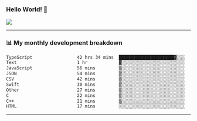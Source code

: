 ### Hello World! 👋

<a>
  <img align="center" src="https://github-readme-stats.vercel.app/api?username=megatunger&count_private=true&include_all_commits=true&bg_color=30,56CCF2,2F80ED&title_color=fff&text_color=fff" />
</a>

------
### 📊 My monthly development breakdown

<!--START_SECTION:waka-->

```txt
TypeScript                 42 hrs 34 mins  █████████████████████▓░░░   87.22 %
Text                       1 hr            ▓░░░░░░░░░░░░░░░░░░░░░░░░   02.05 %
JavaScript                 56 mins         ▒░░░░░░░░░░░░░░░░░░░░░░░░   01.92 %
JSON                       54 mins         ▒░░░░░░░░░░░░░░░░░░░░░░░░   01.86 %
CSV                        42 mins         ▒░░░░░░░░░░░░░░░░░░░░░░░░   01.44 %
Swift                      30 mins         ▒░░░░░░░░░░░░░░░░░░░░░░░░   01.03 %
Other                      27 mins         ▒░░░░░░░░░░░░░░░░░░░░░░░░   00.95 %
C                          22 mins         ▒░░░░░░░░░░░░░░░░░░░░░░░░   00.77 %
C++                        21 mins         ▒░░░░░░░░░░░░░░░░░░░░░░░░   00.74 %
HTML                       17 mins         ░░░░░░░░░░░░░░░░░░░░░░░░░   00.61 %
```

<!--END_SECTION:waka-->

------
